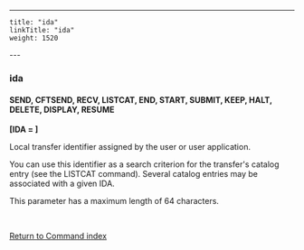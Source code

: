 ---
    title: "ida"
    linkTitle: "ida"
    weight: 1520
---<span id="ida"></span>

### ida

#### SEND, CFTSEND, RECV, LISTCAT, END, START, SUBMIT, KEEP, HALT, DELETE, DISPLAY, RESUME

****[IDA = ]****

Local transfer identifier assigned by the user or user application.

You can use this identifier as a search criterion for the transfer's catalog entry (see the LISTCAT command). Several catalog entries
may be associated with a given IDA.

This parameter has a maximum length of 64 characters.

 

[Return to Command index](../../)

 
